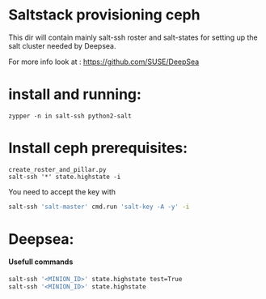 # Saltstack provisioning ceph

This dir will contain mainly salt-ssh roster and salt-states for setting up the salt cluster needed by Deepsea.

For more info look at : https://github.com/SUSE/DeepSea


# install and running:

`zypper -n in salt-ssh python2-salt`


# Install ceph prerequisites:

```shell
create_roster_and_pillar.py
salt-ssh '*' state.highstate -i
```

You need to accept the key with

```bash
salt-ssh 'salt-master' cmd.run 'salt-key -A -y' -i
```

# Deepsea:


#### Usefull commands

```bash
salt-ssh '<MINION_ID>' state.highstate test=True
salt-ssh '<MINION_ID>' state.highstate
```
